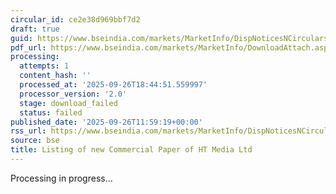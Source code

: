 ```yaml
---
circular_id: ce2e38d969bbf7d2
draft: true
guid: https://www.bseindia.com/markets/MarketInfo/DispNoticesNCirculars.aspx?Noticeid={C7A70D16-CFD8-4D82-8A0A-3B5279243387}&noticeno=20250926-43&dt=09/26/2025&icount=43&totcount=76&flag=0
pdf_url: https://www.bseindia.com/markets/MarketInfo/DownloadAttach.aspx?id=20250926-43&attachedId=
processing:
  attempts: 1
  content_hash: ''
  processed_at: '2025-09-26T18:44:51.559997'
  processor_version: '2.0'
  stage: download_failed
  status: failed
published_date: '2025-09-26T11:59:19+00:00'
rss_url: https://www.bseindia.com/markets/MarketInfo/DispNoticesNCirculars.aspx?Noticeid={C7A70D16-CFD8-4D82-8A0A-3B5279243387}&noticeno=20250926-43&dt=09/26/2025&icount=43&totcount=76&flag=0
source: bse
title: Listing of new Commercial Paper of HT Media Ltd
---
```


Processing in progress...
